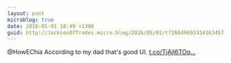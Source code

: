 ```yaml
---
layout: post
microblog: true
date: 2016-05-01 18:49 +1300
guid: http://JacksonOfTrades.micro.blog/2016/05/01/t726649693334163457.html
---
```

@HowEChia According to my dad that's good UI. [t.co/TjAjI6TOq...](https://t.co/TjAjI6TOqI)
